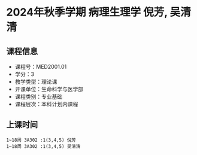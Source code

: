 # 2024年秋季学期 病理生理学 倪芳, 吴清清






## 课程信息

- 课程号：MED2001.01
- 学分：3
- 教学类型：理论课
- 开课单位：生命科学与医学部
- 课程类别：专业基础
- 课程层次：本科计划内课程

## 上课时间

```
1~18周 3A302 :1(3,4,5) 倪芳
1~18周 3A302 :1(3,4,5) 吴清清
```

